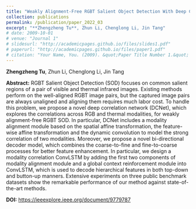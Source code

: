 ```yaml
---
title: "Weakly Alignment-Free RGBT Salient Object Detection With Deep Correlation Network (TIP 2022)"
collection: publications
permalink: /publication/paper_2022_03
excerpt: "**Zhengzheng Tu**, Zhun Li, Chenglong Li, Jin Tang"
# date: 2009-10-01
# venue: "Journal 1"
# slidesurl: "http://academicpages.github.io/files/slides1.pdf"
# paperurl: "http://academicpages.github.io/files/paper1.pdf"
# citation: "Your Name, You. (2009). &quot;Paper Title Number 1.&quot; <i>Journal 1</i>. 1(1)."
---
```


**Zhengzheng Tu**, Zhun Li, Chenglong Li, Jin Tang

**Abstract:** RGBT Salient Object Detection (SOD) focuses on common salient regions of a pair of visible and thermal infrared images. Existing methods perform on the well-aligned RGBT image pairs, but the captured image pairs are always unaligned and aligning them requires much labor cost. To handle this problem, we propose a novel deep correlation network (DCNet), which explores the correlations across RGB and thermal modalities, for weakly alignment-free RGBT SOD. In particular, DCNet includes a modality alignment module based on the spatial affine transformation, the feature-wise affine transformation and the dynamic convolution to model the strong correlation of two modalities. Moreover, we propose a novel bi-directional decoder model, which combines the coarse-to-fine and fine-to-coarse processes for better feature enhancement. In particular, we design a modality correlation ConvLSTM by adding the first two components of modality alignment module and a global context reinforcement module into ConvLSTM, which is used to decode hierarchical features in both top-down and button-up manners. Extensive experiments on three public benchmark datasets show the remarkable performance of our method against state-of-the-art methods.

**DOI:** https://ieeexplore.ieee.org/document/9779787
